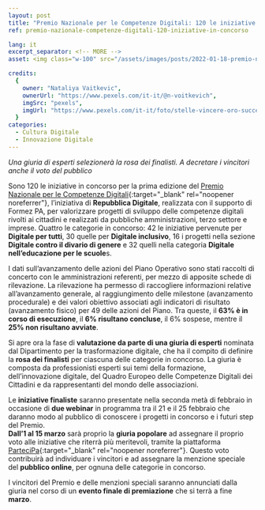 ```yaml
---
layout: post
title: "Premio Nazionale per le Competenze Digitali: 120 le iniziative in concorso"
ref: premio-nazionale-competenze-digitali-120-iniziative-in-concorso

lang: it
excerpt_separator: <!-- MORE -->
asset: <img class="w-100" src="/assets/images/posts/2022-01-18-premio-nazionale-competenze-digitali-120-iniziative-in-concorso.jpeg" alt="Premio Nazionale per le Competenze Digitali 120 le iniziative in concorso"/>

credits:
  {
    owner: "Nataliya Vaitkevic",
    ownerUrl: "https://www.pexels.com/it-it/@n-voitkevich",
    imgSrc: "pexels",
    imgUrl: "https://www.pexels.com/it-it/foto/stelle-vincere-oro-successo-6532373/",
  }
categories:
  - Cultura Digitale
  - Innovazione Digitale
---
```


_Una giuria di esperti selezionerà la rosa dei finalisti. A decretare i vincitori anche il voto del pubblico_

<!-- MORE -->

Sono 120 le iniziative in concorso per la prima edizione del [Premio Nazionale per le Competenze Digitali](https://repubblicadigitale.innovazione.gov.it/aperte-candidature-premio-nazionale-competenze-digitali/){:target="\_blank" rel="noopener noreferrer"}, l’iniziativa di **Repubblica Digitale**, realizzata con il supporto di Formez PA, per valorizzare progetti di sviluppo delle competenze digitali rivolti ai cittadini e realizzati da pubbliche amministrazioni, terzo settore e imprese. Quattro le categorie in concorso: 42 le iniziative pervenute per **Digitale per tutti**, 30 quelle per **Digitale inclusivo**, 16 i progetti nella sezione **Digitale contro il divario di genere** e 32 quelli nella categoria **Digitale nell’educazione per le scuole**s.

I dati sull’avanzamento delle azioni del Piano Operativo sono stati raccolti di concerto con le amministrazioni referenti, per mezzo di apposite schede di rilevazione. La rilevazione ha permesso di raccogliere informazioni relative all’avanzamento generale, al raggiungimento delle milestone (avanzamento procedurale) e dei valori obiettivo associati agli indicatori di risultato (avanzamento fisico) per 49 delle azioni del Piano. Tra queste, il **63% è in corso di esecuzione**, il **6% risultano concluse**, il 6% sospese, mentre il **25% non risultano avviate**.

Si apre ora la fase di **valutazione da parte di una giuria di esperti** nominata dal Dipartimento per la trasformazione digitale, che ha il compito di definire la **rosa dei finalisti** per ciascuna delle categorie in concorso. La giuria è composta da professionisti esperti sui temi della formazione, dell’innovazione digitale, del Quadro Europeo delle Competenze Digitali dei Cittadini e da rappresentanti del mondo delle associazioni.

Le **iniziative finaliste** saranno presentate nella seconda metà di febbraio in occasione di **due webinar** in programma tra il 21 e il 25 febbraio che daranno modo al pubblico di conoscere i progetti in concorso e i futuri step del Premio.  
**Dall’1 al 15 marzo** sarà proprio la **giuria popolare** ad assegnare il proprio voto alle iniziative che riterrà più meritevoli, tramite la piattaforma [ParteciPa](https://partecipa.gov.it/processes/premiocompetenzedigitali){:target="\_blank" rel="noopener noreferrer"}. Questo voto contribuirà ad individuare i vincitori e ad assegnare la menzione speciale del **pubblico online**, per ognuna delle categorie in concorso.

I vincitori del Premio e delle menzioni speciali saranno annunciati dalla giuria nel corso di un **evento finale di premiazione** che si terrà a fine **marzo**.
